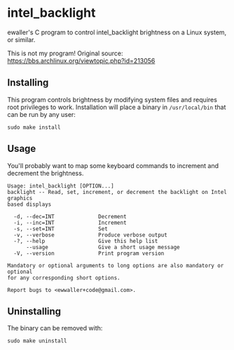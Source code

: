 # intel_backlight
ewaller's C program to control intel_backlight brightness on a Linux system, or similar.

This is not my program! Original source: https://bbs.archlinux.org/viewtopic.php?id=213056

## Installing
This program controls brightness by modifying system files and requires root privileges to work. Installation will place a binary in `/usr/local/bin` that can be run by any user:
```
sudo make install
```

## Usage
You'll probably want to map some keyboard commands to increment and decrement the brightness.
```
Usage: intel_backlight [OPTION...] 
backlight -- Read, set, increment, or decrement the backlight on Intel graphics
based displays

  -d, --dec=INT              Decrement
  -i, --inc=INT              Increment
  -s, --set=INT              Set
  -v, --verbose              Produce verbose output
  -?, --help                 Give this help list
      --usage                Give a short usage message
  -V, --version              Print program version

Mandatory or optional arguments to long options are also mandatory or optional
for any corresponding short options.

Report bugs to <ewwaller+code@gmail.com>.
```

## Uninstalling
The binary can be removed with:
```
sudo make uninstall
```
